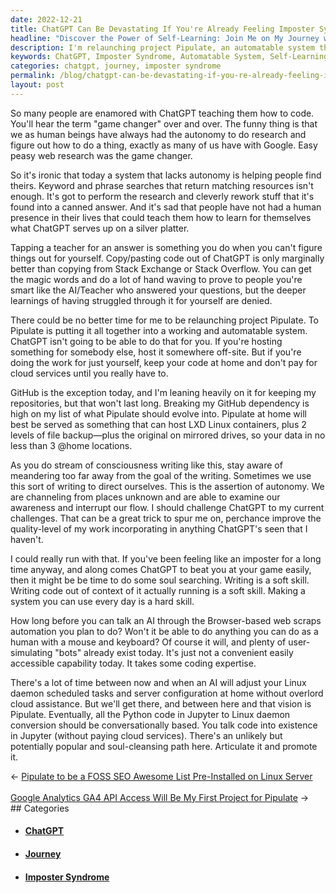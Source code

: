 ```yaml
---
date: 2022-12-21
title: ChatGPT Can Be Devastating If You're Already Feeling Imposter Syndrome
headline: "Discover the Power of Self-Learning: Join Me on My Journey with Project Pipulate!"
description: I'm relaunching project Pipulate, an automatable system that ChatGPT can't do. With this project, I'm on a soul-cleansing path to learn to code without relying on cloud services and to talk code into existence. Join me on my journey and discover the power of self-learning!
keywords: ChatGPT, Imposter Syndrome, Automatable System, Self-Learning, Conversational-Based, Cloud Services, Soul-Cleansing, Code, Journey, Relaunch, Project Pipulate
categories: chatgpt, journey, imposter syndrome
permalink: /blog/chatgpt-can-be-devastating-if-you-re-already-feeling-imposter-syndrome/
layout: post
---
```



So many people are enamored with ChatGPT teaching them how to code. You'll hear
the term "game changer" over and over. The funny thing is that we as human
beings have always had the autonomy to do research and figure out how to do a
thing, exactly as many of us have with Google. Easy peasy web research was the
game changer.

So it's ironic that today a system that lacks autonomy is helping people find
theirs. Keyword and phrase searches that return matching resources isn't
enough. It's got to perform the research and cleverly rework stuff that it's
found into a canned answer. And it's sad that people have not had a human
presence in their lives that could teach them how to learn for themselves what
ChatGPT serves up on a silver platter.

Tapping a teacher for an answer is something you do when you can't figure
things out for yourself. Copy/pasting code out of ChatGPT is only marginally
better than copying from Stack Exchange or Stack Overflow. You can get the
magic words and do a lot of hand waving to prove to people you're smart like
the AI/Teacher who answered your questions, but the deeper learnings of having
struggled through it for yourself are denied.

There could be no better time for me to be relaunching project Pipulate. To
Pipulate is putting it all together into a working and automatable system.
ChatGPT isn't going to be able to do that for you. If you're hosting something
for somebody else, host it somewhere off-site. But if you're doing the work for
just yourself, keep your code at home and don't pay for cloud services until
you really have to.

GitHub is the exception today, and I'm leaning heavily on it for keeping my
repositories, but that won't last long. Breaking my GitHub dependency is high
on my list of what Pipulate should evolve into. Pipulate at home will best be
served as something that can host LXD Linux containers, plus 2 levels of file
backup—plus the original on mirrored drives, so your data in no less than 3
@home locations.

As you do stream of consciousness writing like this, stay aware of meandering
too far away from the goal of the writing. Sometimes we use this sort of
writing to direct ourselves. This is the assertion of autonomy. We are
channeling from places unknown and are able to examine our awareness and
interrupt our flow. I should challenge ChatGPT to my current challenges. That
can be a great trick to spur me on, perchance improve the quality-level of my
work incorporating in anything ChatGPT's seen that I haven't.

I could really run with that. If you've been feeling like an imposter for a
long time anyway, and along comes ChatGPT to beat you at your game easily, then
it might be be time to do some soul searching. Writing is a soft skill. Writing
code out of context of it actually running is a soft skill. Making a system you
can use every day is a hard skill.

How long before you can talk an AI through the Browser-based web scraps
automation you plan to do? Won't it be able to do anything you can do as a
human with a mouse and keyboard? Of course it will, and plenty of
user-simulating "bots" already exist today. It's just not a convenient easily
accessible capability today. It takes some coding expertise.

There's a lot of time between now and when an AI will adjust your Linux daemon
scheduled tasks and server configuration at home without overlord cloud
assistance. But we'll get there, and between here and that vision is Pipulate.
Eventually, all the Python code in Jupyter to Linux daemon conversion should be
conversationally based. You talk code into existence in Jupyter (without paying
cloud services). There's an unlikely but potentially popular and soul-cleansing
path here. Articulate it and promote it.

<div class="arrow-links"><div class="post-nav-prev"><span class="arrow">&larr;&nbsp;</span><a href="/blog/pipulate-to-be-a-foss-seo-awesome-list-pre-installed-on-linux-server/">Pipulate to be a FOSS SEO Awesome List Pre-Installed on Linux Server</a></div> &nbsp; <div class="post-nav-next"><a href="/blog/google-analytics-ga4-api-access-will-be-my-first-project-for-pipulate/">Google Analytics GA4 API Access Will Be My First Project for Pipulate</a><span class="arrow">&nbsp;&rarr;</span></div></div>
## Categories

<ul>
<li><h4><a href='/chatgpt/'>ChatGPT</a></h4></li>
<li><h4><a href='/journey/'>Journey</a></h4></li>
<li><h4><a href='/imposter-syndrome/'>Imposter Syndrome</a></h4></li></ul>